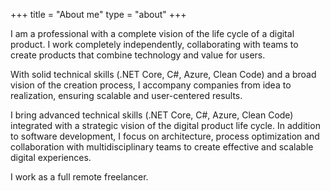 +++
title = "About me"
type = "about"
+++

I am a professional with a complete vision of the life cycle of a digital product. I work completely independently, collaborating with teams to create products that combine technology and value for users.

With solid technical skills (.NET Core, C#, Azure, Clean Code) and a broad vision of the creation process, I accompany companies from idea to realization, ensuring scalable and user-centered results.

I bring advanced technical skills (.NET Core, C#, Azure, Clean Code) integrated with a strategic vision of the digital product life cycle. In addition to software development, I focus on architecture, process optimization and collaboration with multidisciplinary teams to create effective and scalable digital experiences.

I work as a full remote freelancer.

